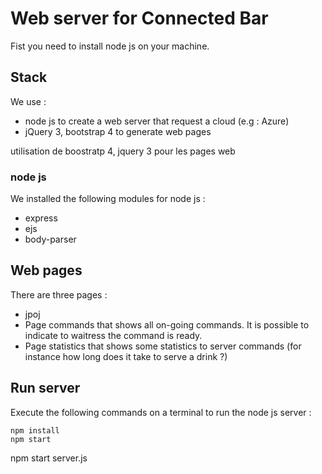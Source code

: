 # Web server for Connected Bar
 
 Fist you need to install node js on your machine.
 
 ## Stack
 
 We use : 
 
 - node js to create a web server that request a cloud (e.g : Azure)
 - jQuery 3, bootstrap 4 to generate web pages
 
 utilisation de boostratp 4, jquery 3 pour les pages web
 
 
 ### node js
 
 We installed the following modules for node js : 
 
 - express
 - ejs
 - body-parser
 
 
 ## Web pages
 
 There are three pages : 
 
 - jpoj
 - Page commands that shows all on-going commands. It is possible to indicate to waitress the command is ready.
 - Page statistics that shows some statistics to server commands (for instance how long does it take to serve a drink ?)
 
 ## Run server
 
 Execute the following commands on a terminal to run the node js server : 
 
    npm install 
    npm start 


npm start server.js